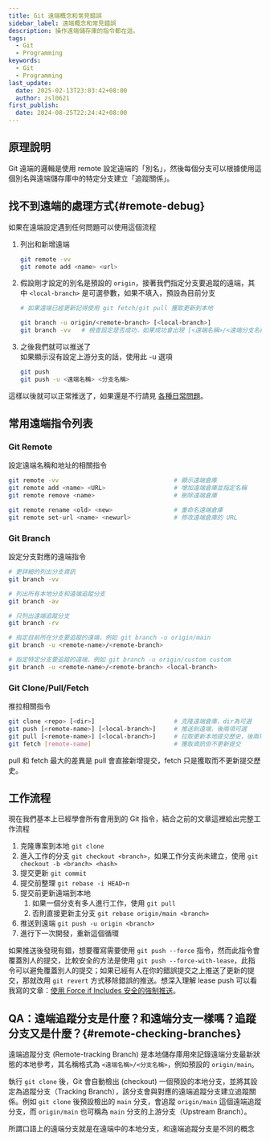 ```yaml
---
title: Git 遠端概念和常見錯誤
sidebar_label: 遠端概念和常見錯誤
description: 操作遠端儲存庫的指令都在這。
tags:
  - Git
  - Programming
keywords:
  - Git
  - Programming
last_update:
  date: 2025-02-13T23:03:42+08:00
  author: zsl0621
first_publish:
  date: 2024-08-25T22:24:42+08:00
---
```


## 原理說明

Git 遠端的邏輯是使用 remote 設定遠端的「別名」，然後每個分支可以根據使用這個別名與遠端儲存庫中的特定分支建立「追蹤關係」。

## 找不到遠端的處理方式{#remote-debug}

如果在遠端設定遇到任何問題可以使用這個流程

1. 列出和新增遠端

    ```sh
    git remote -vv
    git remote add <name> <url>
    ```

2. 假設剛才設定的別名是預設的 `origin`，接著我們指定分支要追蹤的遠端，其中 `<local-branch>` 是可選參數，如果不填入，預設為目前分支

    ```sh
    # 如果遠端已經更新記得使用 git fetch/git pull 獲取更新到本地

    git branch -u origin/<remote-branch> [<local-branch>]
    git branch -vv   # 檢查設定是否成功，如果成功會出現 [<遠端名稱>/<遠端分支名稱>]
    ```

3. 之後我們就可以推送了  
如果顯示沒有設定上游分支的話，使用此 -u 選項

    ```sh
    git push
    git push -u <遠端名稱> <分支名稱>
    ```

這樣以後就可以正常推送了，如果還是不行請見 [各種日常問題](../troubleshooting/daily-issues#設定遠端分支)。

## 常用遠端指令列表

### Git Remote

設定遠端名稱和地址的相關指令

```sh
git remote -vv                                # 顯示遠端倉庫
git remote add <name> <URL>                   # 增加遠端倉庫並指定名稱
git remote remove <name>                      # 刪除遠端倉庫

git remote rename <old> <new>                 # 重命名遠端倉庫
git remote set-url <name> <newurl>            # 修改遠端倉庫的 URL
```

### Git Branch

設定分支對應的遠端指令

```sh
# 更詳細的列出分支資訊
git branch -vv

# 列出所有本地分支和遠端追蹤分支
git branch -av

# 只列出遠端追蹤分支
git branch -rv

# 指定目前所在分支要追蹤的遠端，例如 git branch -u origin/main
git branch -u <remote-name>/<remote-branch>

# 指定特定分支要追蹤的遠端，例如 git branch -u origin/custom custom
git branch -u <remote-name>/<remote-branch> <local-branch>
```

### Git Clone/Pull/Fetch

推拉相關指令

```sh
git clone <repo> [<dir>]                      # 克隆遠端倉庫，dir為可選
git push [<remote-name>] [<local-branch>]     # 推送到遠端，後兩項可選
git pull [<remote-name>] [<local-branch>]     # 拉取更新本地提交歷史，後兩項為可選
git fetch [remote-name]                       # 獲取資訊但不更新提交
```

pull 和 fetch 最大的差異是 pull 會直接新增提交，fetch 只是獲取而不更新提交歷史。

## 工作流程

現在我們基本上已經學會所有會用到的 Git 指令，結合之前的文章這裡給出完整工作流程

1. 克隆專案到本地 `git clone`
2. 進入工作的分支 `git checkout <branch>`，如果工作分支尚未建立，使用 `git checkout -b <branch> <hash>`
3. 提交更新 `git commit`
4. 提交前整理 `git rebase -i HEAD~n`
5. 提交前更新遠端到本地
   1. 如果一個分支有多人進行工作，使用 `git pull`
   2. 否則直接更新主分支 `git rebase origin/main <branch>`
6. 推送到遠端 `git push -u origin <branch>`
7. 進行下一次開發，重新這個循環

如果推送後發現有錯，想要覆寫需要使用 `git push --force` 指令，然而此指令會覆蓋別人的提交，比較安全的方法是使用 `git push --force-with-lease`，此指令可以避免覆蓋別人的提交；如果已經有人在你的錯誤提交之上推送了更新的提交，那就改用 `git revert` 方式移除錯誤的推送。想深入理解 lease push 可以看我寫的文章：[使用 Force if Includes 安全的強制推送](../advance/dive-into-force-if-includes)。

## QA：遠端追蹤分支是什麼？和遠端分支一樣嗎？追蹤分支又是什麼？{#remote-checking-branches}

遠端追蹤分支 (Remote-tracking Branch) 是本地儲存庫用來記錄遠端分支最新狀態的本地參考，其名稱格式為 `<遠端名稱>/<分支名稱>`，例如預設的 `origin/main`。

執行 `git clone` 後，Git 會自動檢出 (checkout) 一個預設的本地分支，並將其設定為追蹤分支（Tracking Branch），該分支會與對應的遠端追蹤分支建立追蹤關係。例如 `git clone` 後預設檢出的 `main` 分支，會追蹤 `origin/main` 這個遠端追蹤分支，而 `origin/main` 也可稱為 `main` 分支的上游分支（Upstream Branch）。

所謂口語上的遠端分支就是在遠端中的本地分支，和遠端追蹤分支是不同的概念
